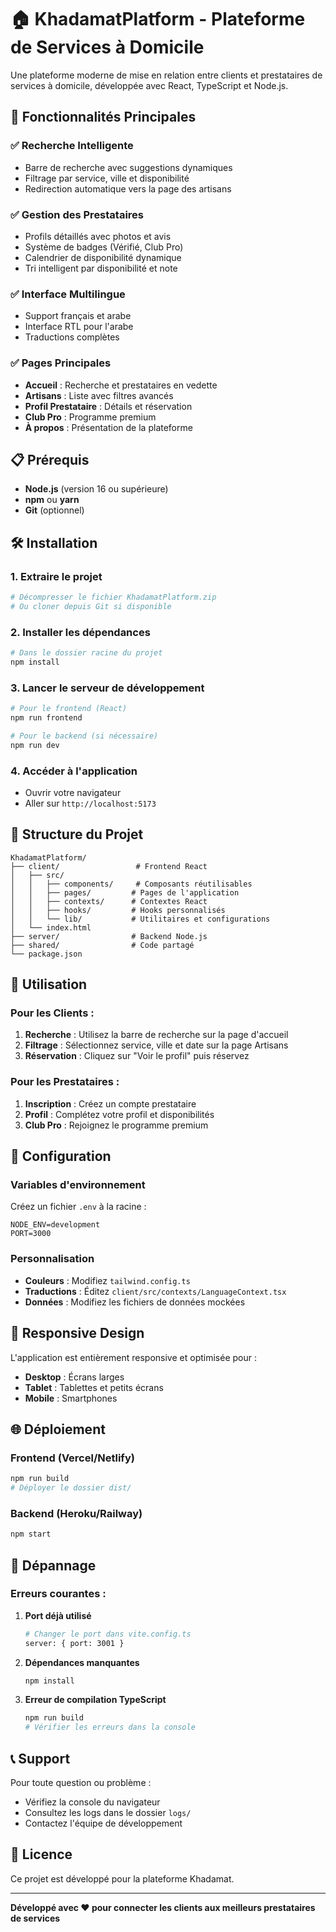 # 🏠 KhadamatPlatform - Plateforme de Services à Domicile

Une plateforme moderne de mise en relation entre clients et prestataires de services à domicile, développée avec React, TypeScript et Node.js.

## 🚀 Fonctionnalités Principales

### ✅ **Recherche Intelligente**
- Barre de recherche avec suggestions dynamiques
- Filtrage par service, ville et disponibilité
- Redirection automatique vers la page des artisans

### ✅ **Gestion des Prestataires**
- Profils détaillés avec photos et avis
- Système de badges (Vérifié, Club Pro)
- Calendrier de disponibilité dynamique
- Tri intelligent par disponibilité et note

### ✅ **Interface Multilingue**
- Support français et arabe
- Interface RTL pour l'arabe
- Traductions complètes

### ✅ **Pages Principales**
- **Accueil** : Recherche et prestataires en vedette
- **Artisans** : Liste avec filtres avancés
- **Profil Prestataire** : Détails et réservation
- **Club Pro** : Programme premium
- **À propos** : Présentation de la plateforme

## 📋 Prérequis

- **Node.js** (version 16 ou supérieure)
- **npm** ou **yarn**
- **Git** (optionnel)

## 🛠️ Installation

### 1. **Extraire le projet**
```bash
# Décompresser le fichier KhadamatPlatform.zip
# Ou cloner depuis Git si disponible
```

### 2. **Installer les dépendances**
```bash
# Dans le dossier racine du projet
npm install
```

### 3. **Lancer le serveur de développement**
```bash
# Pour le frontend (React)
npm run frontend

# Pour le backend (si nécessaire)
npm run dev
```

### 4. **Accéder à l'application**
- Ouvrir votre navigateur
- Aller sur `http://localhost:5173`

## 📁 Structure du Projet

```
KhadamatPlatform/
├── client/                 # Frontend React
│   ├── src/
│   │   ├── components/     # Composants réutilisables
│   │   ├── pages/         # Pages de l'application
│   │   ├── contexts/      # Contextes React
│   │   ├── hooks/         # Hooks personnalisés
│   │   └── lib/           # Utilitaires et configurations
│   └── index.html
├── server/                # Backend Node.js
├── shared/                # Code partagé
└── package.json
```

## 🎯 Utilisation

### **Pour les Clients :**
1. **Recherche** : Utilisez la barre de recherche sur la page d'accueil
2. **Filtrage** : Sélectionnez service, ville et date sur la page Artisans
3. **Réservation** : Cliquez sur "Voir le profil" puis réservez

### **Pour les Prestataires :**
1. **Inscription** : Créez un compte prestataire
2. **Profil** : Complétez votre profil et disponibilités
3. **Club Pro** : Rejoignez le programme premium

## 🔧 Configuration

### **Variables d'environnement**
Créez un fichier `.env` à la racine :
```env
NODE_ENV=development
PORT=3000
```

### **Personnalisation**
- **Couleurs** : Modifiez `tailwind.config.ts`
- **Traductions** : Éditez `client/src/contexts/LanguageContext.tsx`
- **Données** : Modifiez les fichiers de données mockées

## 📱 Responsive Design

L'application est entièrement responsive et optimisée pour :
- **Desktop** : Écrans larges
- **Tablet** : Tablettes et petits écrans
- **Mobile** : Smartphones

## 🌐 Déploiement

### **Frontend (Vercel/Netlify)**
```bash
npm run build
# Déployer le dossier dist/
```

### **Backend (Heroku/Railway)**
```bash
npm start
```

## 🐛 Dépannage

### **Erreurs courantes :**

1. **Port déjà utilisé**
   ```bash
   # Changer le port dans vite.config.ts
   server: { port: 3001 }
   ```

2. **Dépendances manquantes**
   ```bash
   npm install
   ```

3. **Erreur de compilation TypeScript**
   ```bash
   npm run build
   # Vérifier les erreurs dans la console
   ```

## 📞 Support

Pour toute question ou problème :
- Vérifiez la console du navigateur
- Consultez les logs dans le dossier `logs/`
- Contactez l'équipe de développement

## 📄 Licence

Ce projet est développé pour la plateforme Khadamat.

---

**Développé avec ❤️ pour connecter les clients aux meilleurs prestataires de services** 